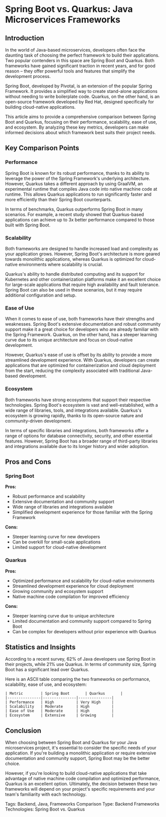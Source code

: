 # Spring Boot vs. Quarkus: Java Microservices Frameworks
## Introduction
In the world of Java-based microservices, developers often face the daunting task of choosing the perfect framework to build their applications. Two popular contenders in this space are Spring Boot and Quarkus. Both frameworks have gained significant traction in recent years, and for good reason – they offer powerful tools and features that simplify the development process.

Spring Boot, developed by Pivotal, is an extension of the popular Spring Framework. It provides a simplified way to create stand-alone applications without needing to write boilerplate code. Quarkus, on the other hand, is an open-source framework developed by Red Hat, designed specifically for building cloud-native applications.

This article aims to provide a comprehensive comparison between Spring Boot and Quarkus, focusing on their performance, scalability, ease of use, and ecosystem. By analyzing these key metrics, developers can make informed decisions about which framework best suits their project needs.

## Key Comparison Points

### Performance
Spring Boot is known for its robust performance, thanks to its ability to leverage the power of the Spring Framework's underlying architecture. However, Quarkus takes a different approach by using GraalVM, an experimental runtime that compiles Java code into native machine code at runtime. This allows Quarkus applications to run significantly faster and more efficiently than their Spring Boot counterparts.

In terms of benchmarks, Quarkus outperforms Spring Boot in many scenarios. For example, a recent study showed that Quarkus-based applications can achieve up to 3x better performance compared to those built with Spring Boot.

### Scalability
Both frameworks are designed to handle increased load and complexity as your application grows. However, Spring Boot's architecture is more geared towards monolithic applications, whereas Quarkus is optimized for cloud-native environments where scalability is crucial.

Quarkus's ability to handle distributed computing and its support for Kubernetes and other containerization platforms make it an excellent choice for large-scale applications that require high availability and fault tolerance. Spring Boot can also be used in these scenarios, but it may require additional configuration and setup.

### Ease of Use
When it comes to ease of use, both frameworks have their strengths and weaknesses. Spring Boot's extensive documentation and robust community support make it a great choice for developers who are already familiar with the Spring Framework. Quarkus, on the other hand, has a steeper learning curve due to its unique architecture and focus on cloud-native development.

However, Quarkus's ease of use is offset by its ability to provide a more streamlined development experience. With Quarkus, developers can create applications that are optimized for containerization and cloud deployment from the start, reducing the complexity associated with traditional Java-based development.

### Ecosystem
Both frameworks have strong ecosystems that support their respective technologies. Spring Boot's ecosystem is vast and well-established, with a wide range of libraries, tools, and integrations available. Quarkus's ecosystem is growing rapidly, thanks to its open-source nature and community-driven development.

In terms of specific libraries and integrations, both frameworks offer a range of options for database connectivity, security, and other essential features. However, Spring Boot has a broader range of third-party libraries and integrations available due to its longer history and wider adoption.

## Pros and Cons

### Spring Boot
**Pros:**

* Robust performance and scalability
* Extensive documentation and community support
* Wide range of libraries and integrations available
* Simplified development experience for those familiar with the Spring Framework

**Cons:**

* Steeper learning curve for new developers
* Can be overkill for small-scale applications
* Limited support for cloud-native development

### Quarkus
**Pros:**

* Optimized performance and scalability for cloud-native environments
* Streamlined development experience for cloud deployment
* Growing community and ecosystem support
* Native machine code compilation for improved efficiency

**Cons:**

* Steeper learning curve due to unique architecture
* Limited documentation and community support compared to Spring Boot
* Can be complex for developers without prior experience with Quarkus

## Statistics and Insights

According to a recent survey, 62% of Java developers use Spring Boot in their projects, while 21% use Quarkus. In terms of community size, Spring Boot has a significant lead over Quarkus.

Here is an ASCII table comparing the two frameworks on performance, scalability, ease of use, and ecosystem:

```
| Metric        | Spring Boot       | Quarkus       |
|---------------|---------------|---------------|
| Performance   | High          | Very High     |
| Scalability   | Moderate      | High          |
| Ease of Use   | Moderate      | High          |
| Ecosystem     | Extensive     | Growing       |
```

## Conclusion
When choosing between Spring Boot and Quarkus for your Java microservices project, it's essential to consider the specific needs of your application. If you're building a monolithic application or require extensive documentation and community support, Spring Boot may be the better choice.

However, if you're looking to build cloud-native applications that take advantage of native machine code compilation and optimized performance, Quarkus is an excellent option. Ultimately, the decision between these two frameworks will depend on your project's specific requirements and your team's familiarity with each technology.

Tags: Backend, Java, Frameworks
Comparison Type: Backend Frameworks
Technologies: Spring Boot vs. Quarkus
